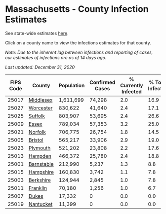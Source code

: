 # Massachusetts - County Infection Estimates

See state-wide estimates [here](/infections/us-ma).

Click on a county name to view the infections estimates for that county.

*Note: Due to the inherent lag between infections and reporting of cases, our estimates of infections are as of 14 days ago.*

*Last updated: December 31, 2020*

|   FIPS Code |                   County |   Population |   Confirmed Cases |   % Currently Infected |   % Total Infected |
|-------------|--------------------------|--------------|-------------------|------------------------|--------------------|
|       25017 |   [Middlesex](middlesex) |    1,611,699 |            74,298 |                    2.0 |               16.9 |
|       25027 |   [Worcester](worcester) |      830,622 |            41,640 |                    2.4 |               17.1 |
|       25025 |       [Suffolk](suffolk) |      803,907 |            53,695 |                    2.4 |               26.6 |
|       25009 |           [Essex](essex) |      789,034 |            57,353 |                    3.2 |               25.0 |
|       25021 |       [Norfolk](norfolk) |      706,775 |            26,754 |                    1.8 |               14.5 |
|       25005 |       [Bristol](bristol) |      565,217 |            33,906 |                    2.9 |               19.0 |
|       25023 |     [Plymouth](plymouth) |      521,202 |            23,808 |                    2.2 |               17.6 |
|       25013 |       [Hampden](hampden) |      466,372 |            25,780 |                    2.4 |               18.8 |
|       25001 | [Barnstable](barnstable) |      212,990 |             5,237 |                    1.3 |                8.8 |
|       25015 |   [Hampshire](hampshire) |      160,830 |             3,742 |                    1.1 |                7.8 |
|       25003 |   [Berkshire](berkshire) |      124,944 |             2,845 |                    1.0 |                7.8 |
|       25011 |     [Franklin](franklin) |       70,180 |             1,256 |                    1.0 |                6.7 |
|       25007 |           [Dukes](dukes) |       17,332 |                 0 |                    0.0 |                0.0 |
|       25019 |   [Nantucket](nantucket) |       11,399 |                 0 |                    0.0 |                0.0 |